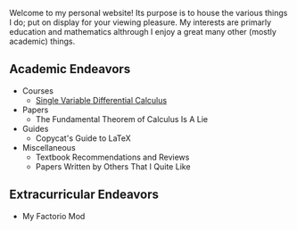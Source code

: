 Welcome to my personal website! Its purpose is to house the various things I do; put on display for your viewing pleasure. My interests are primarly education and mathematics althrough I enjoy a great many other (mostly academic) things.

## Academic Endeavors
- Courses
  - [Single Variable Differential Calculus](/svdc)
- Papers
  - The Fundamental Theorem of Calculus Is A Lie
- Guides
  - Copycat's Guide to LaTeX
- Miscellaneous
  - Textbook Recommendations and Reviews
  - Papers Written by Others That I Quite Like

## Extracurricular Endeavors
- My Factorio Mod

